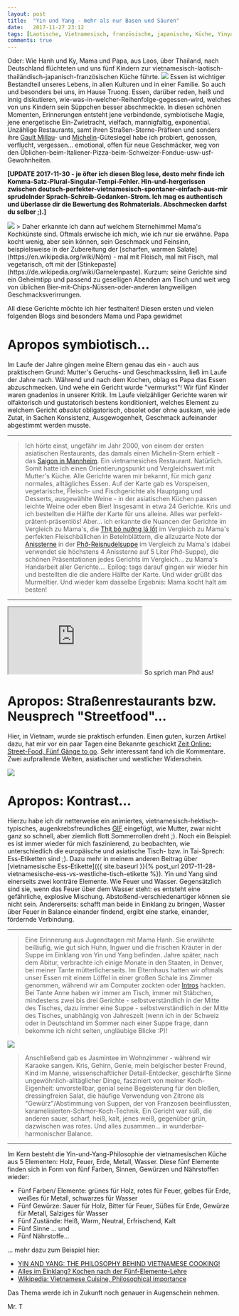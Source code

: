 ```yaml
---
layout: post
title:  "Yin und Yang - mehr als nur Basen und Säuren"
date:   2017-11-27 23:12
tags: [Laotische, Vietnamesisch, französische, japanische, Küche, Yinyang, Yin, Yang]
comments: true
---
```

Oder: Wie Hanh und Ky, Mama und Papa, aus Laos, über Thailand, nach Deutschland flüchteten und uns fünf Kindern zur vietnamesisch-laotisch-thailändisch-japanisch-französischen Küche führte.
<img class="fit image" src="{{ site.baseurl }}/images/2017-11-27-sommerrolle-als-gericht.jpg">
Essen ist wichtiger Bestandteil unseres Lebens, in allen Kulturen und in einer Familie. So auch und besonders bei uns, im Hause Truong. Essen, darüber reden, heiß und innig diskutieren, wie-was-in-welcher-Reihenfolge-gegessen-wird, welches von uns Kindern sein Süppchen besser abschmeckte. In diesen schönen Momenten, Erinnerungen entsteht jene verbindende, symbiotische Magie, jene energetische Ein-Zwietracht, vielfach, mannigfaltig, exponential. Unzählige Restaurants, samt ihren Straßen-Sterne-Präfixen und sonders ihre [Gault Millau](https://www.gaultmillau.com)- und [Michelin](de.wikipedia.org/wiki/Guide_Michelin)-Gütesiegel habe ich probiert, genossen, verflucht, vergessen... emotional, offen für neue Geschmäcker, weg von den Üblichen-beim-Italiener-Pizza-beim-Schweizer-Fondue-usw-usf-Gewohnheiten.

**[UPDATE 2017-11-30 - je öfter ich diesen Blog lese, desto mehr finde ich Komma-Satz-Plural-Singular-Tempi-Fehler. Hin-und-hergerissen zwischen deutsch-perfekter-vietnamesisch-spontaner-einfach-aus-mir sprudelnder Sprach-Schreib-Gedanken-Strom. Ich mag es authentisch und überlasse dir die Bewertung des Rohmaterials. Abschmecken darfst du selber ;).]**

<img class="image right" src="{{ site.baseurl }}/images/2017-11-27-papa-am-grillen-laotisches-essen.jpg">
> Daher erkannte ich dann auf welchem Sternehimmel Mama's Kochkünste sind. Oftmals erwische ich mich, wie ich nur sie erwähne. Papa kocht wenig, aber sein können, sein Geschmack und Feinsinn, beispielsweise in der Zubereitung der [scharfen, warmen Salate](https://en.wikipedia.org/wiki/Nộm) - mal mit Fleisch, mal mit Fisch, mal vegetarisch, oft mit der [Stinkepaste](https://de.wikipedia.org/wiki/Garnelenpaste). Kurzum: seine Gerichte sind ein Geheimtipp und passend zu geselligen Abenden am Tisch und weit weg von üblichen Bier-mit-Chips-Nüssen-oder-anderen langweiligen Geschmacksverirrungen.


All diese Gerichte möchte ich hier festhalten! Diesen ersten und vielen folgenden Blogs sind besonders Mama und Papa gewidmet

# Apropos symbiotisch...

Im Laufe der Jahre gingen meine Eltern genau das ein - auch aus praktischem Grund: Mutter's Geruchs- und Geschmackssinn, ließ im Laufe der Jahre nach. Während und nach dem Kochen, oblag es Papa das Essen abzuschmecken. Und wehe ein Gericht wurde "vermurkst"! Wir fünf Kinder waren gnadenlos in unserer Kritik. Im Laufe vielzähliger Gerichte waren wir olfaktorisch und gustatorisch bestens konditioniert, welches Element zu welchem Gericht *absolut* obligatorisch, obsolet oder ohne auskam, wie jede Zutat, in Sachen Konsistenz, Ausgewogenheit, Geschmack aufeinander abgestimmt werden musste.

---

> Ich hörte einst, ungefähr im Jahr 2000, von einem der ersten asiatischen Restaurants, das damals einen Michelin-Stern erhielt - das [Saigon in Mannheim](https://www.morgenweb.de/mannheimer-morgen_artikel,-essen-und-trinken-seit-jahren-im-guide-michelin-empfohlen-_arid,924974.html). Ein vietnamesiches Restaurant. Natürlich. Somit hatte ich einen Orientierungspunkt und Vergleichswert mit Mutter's Küche. Alle Gerichte waren mir bekannt, für mich ganz normales, alltägliches Essen. Auf der Karte gab es Vorspeisen, vegetarische, Fleisch- und Fischgerichte als Hauptgang und Desserts, ausgewählte Weine - in der asiatischen Küchen passen leichte Weine oder eben Bier! Insgesamt in etwa 24 Gerichte. Kris und ich bestellten die Hälfte der Karte für uns alleine. Alles war perfekt-prätent-präsentiös! Aber... ich erkannte die Nuancen der Gerichte im Vergleich zu Mama's, die [Thịt bò nướng lá lốt](https://www.vietworldkitchen.com/blog/2007/06/beef-in-wild-be.html) im Vergleich zu Mama's perfekten Fleischbällchen in Betelnblättern, die allzuzarte Note der [Anissterne](https://de.wikipedia.org/wiki/Echter_Sternanis) in der [Phở-Reisnudelsuppe](http://www.nytimes.com/2013/05/05/travel/learning-to-love-the-peoples-food-in-ho-chi-minh-city-vietnam.html) im Vergleich zu Mama's (dabei verwendet sie höchstens 4 Anissterne auf 5 Liter Phở-Suppe), die schönen Präsentationen jedes Gerichts im Vergleich... zu Mama's Handarbeit aller Gerichte.... Epilog: tags darauf gingen wir wieder hin und bestellten die die andere Hälfte der Karte. Und wider grüßt das Murmeltier. Und wieder kam dasselbe Ergebnis: Mama kocht halt am besten!

---

<iframe class="image left" src="https://upload.wikimedia.org/wikipedia/commons/b/be/Phở.oga"></iframe>
So sprich man Phở aus!

# Apropos: Straßenrestaurants bzw. Neusprech "Streetfood"...

Hier, in Vietnam, wurde sie praktisch erfunden. Einen guten, kurzen Artikel dazu, hat mir vor ein paar Tagen eine Bekannte geschickt [Zeit Online: Street-Food, Fünf Gänge to go](http://www.zeit.de/entdecken/reisen/2017-11/ho-chi-minh-city-street-food-tour-saigon/komplettansicht). Sehr interessant fand ich die Kommentare. Zwei aufprallende Welten, asiatischer und westlicher Widerschein.

<img class="image right" src="{{ site.baseurl }}/images/2017-11-27-mama-und-wie-man-sommerrollen-dreht.gif">

# Apropos: Kontrast...

Hierzu habe ich dir netterweise ein animiertes, vietnamesisch-hektisch-typisches, augenkrebsfreundliches [GIF](https://de.wikipedia.org/wiki/Graphics_Interchange_Format) eingefügt, wie Mutter, zwar nicht ganz so schnell, aber ziemlich flott Sommerrollen dreht ;). Noch ein Beispiel: es ist immer wieder für mich faszinierend, zu beobachten, wie unterschiedlich die europäische und asiatische Tisch- bzw. in Tai-Sprech: Ess-Etiketten sind ;). Dazu mehr in meinem anderen Beitrag über [vietnamesische Ess-Etikette]({{ site.baseurl }}{% post_url 2017-11-28-vietnamesische-ess-vs-westliche-tisch-etikette %}). Yin und Yang sind einerseits zwei konträre Elemente. Wie Feuer und Wasser. Gegensätzlich sind sie, wenn das Feuer über dem Wasser steht: es entsteht eine gefährliche, explosive Mischung. Abstoßend-verschiedenartiger können sie nicht sein. Andererseits: schafft man beide in Einklang zu bringen, Wasser über Feuer in Balance einander findend, ergibt eine starke, einander, fördernde Verbindung.

---

>Eine Erinnerung aus Jugendtagen mit Mama Hanh. Sie erwähnte beiläufig, wie gut sich Huhn, Ingwer und die frischen Kräuter in der Suppe im Einklang von Yin und Yang befinden. Jahre später, nach dem Abitur, verbrachte ich einige Monate in den Staaten, in Denver, bei meiner Tante mütterlicherseits. Im Elternhaus hatten wir oftmals unser Essen mit einem Löffel in einer großen Schale ins Zimmer genommen, während wir am Computer zockten oder [Intros](https://www.c64-wiki.de/wiki/Demo) hackten. Bei Tante Anne haben wir immer am Tisch, immer mit Stäbchen, mindestens zwei bis drei Gerichte - selbstverständlich in der Mitte des Tisches, dazu immer eine Suppe - selbstverständlich in der Mitte des Tisches, unabhängig von Jahreszeit (wenn ich in der Schweiz oder in Deutschland im Sommer nach einer Suppe frage, dann bekomme ich nicht selten, ungläubige Blicke :P)!

<img class="image right" src="{{site.baseurl}}/images/2017-11-27-bo-la-lot.jpg">

>Anschließend gab es Jasmintee im Wohnzimmer - während wir Karaoke sangen. Kris, Gehirn, Genie, mein belgischer bester Freund, Kind im Manne, wissenschaftlicher Detail-Entdecker, geschärfte Sinne ungewöhnlich-alltäglicher Dinge, fasziniert von meiner Koch-Eigenheit: unvorstellbar, genial seine Begeisterung für den bloßen, dressingfreien Salat, die häufige Verwendung von Zitrone als "Gewürz"/Abstimmung von Suppen, der von Franzosen beeinflussten, karamelisierten-Schmor-Koch-Technik. Ein Gericht war süß, die anderen sauer, scharf, heiß, kalt, jenes weiß, gegenüber grün, dazwischen was rotes. Und alles zusammen... in wunderbar-harmonischer Balance.

---

Im Kern besteht die Yin-und-Yang-Philosophie der vietnamesischen Küche aus 5 Elementen: Holz, Feuer, Erde, Metall, Wasser. Diese fünf Elemente finden sich in Form von fünf Farben, Sinnen, Gewürzen und Nährstoffen wieder:

- Fünf Farben/ Elemente: grünes für Holz, rotes für Feuer, gelbes für Erde, weißes für Metall, schwarzes für Wasser
- Fünf Gewürze: Sauer für Holz, Bitter für Feuer, Süßes für Erde, Gewürze für Metall, Salziges für Wasser
- Fünf Zustände: Heiß, Warm, Neutral, Erfrischend, Kalt
- Fünf Sinne ... und
- Fünf Nährstoffe...

... mehr dazu zum Beispiel hier:
- [YIN AND YANG: THE PHILOSOPHY BEHIND VIETNAMESE COOKING!](http://www.happybondi.com/yin-yang-philosophy-behind-vietnamese-cooking/)
- [Alles im Einklang? Kochen nach der Fünf-Elemente-Lehre](https://blog.kochzauber.de/wissen/alles-im-einklang-kochen-nach-der-fuenf-elemente-lehre/6546)
- [Wikipedia: Vietnamese Cuisine, Philosophical importance](https://en.wikipedia.org/wiki/Vietnamese_cuisine#Philosophical_importance)

Das Thema werde ich in Zukunft noch genauer in Augenschein nehmen.

Mr. T

